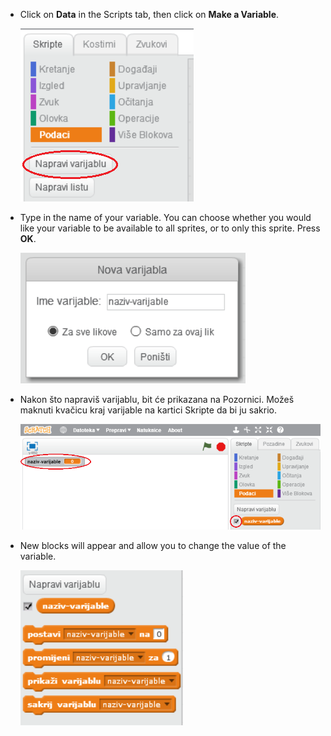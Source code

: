 + Click on **Data** in the Scripts tab, then click on **Make a Variable**.
    
    ![Data blocks](images/data-blocks.png)

+ Type in the name of your variable. You can choose whether you would like your variable to be available to all sprites, or to only this sprite. Press **OK**.
    
    ![Definiraj varijablu](images/create-variable.png)

+ Nakon što napraviš varijablu, bit će prikazana na Pozornici. Možeš maknuti kvačicu kraj varijable na kartici Skripte da bi ju sakrio.
    
    ![Variable blocks](images/variable-show.png)

+ New blocks will appear and allow you to change the value of the variable.
    
    ![Variable blocks](images/variable-blocks.png)